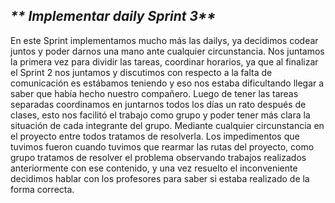  ## _** Implementar daily Sprint 3**_

En este Sprint implementamos mucho más las dailys, ya decidimos codear juntos y poder darnos una mano ante cualquier circunstancia. Nos juntamos  la primera vez para dividir las tareas, coordinar horarios, ya que al finalizar el Sprint 2 nos juntamos y discutimos con respecto a la falta de comunicación es estábamos teniendo y eso nos estaba dificultando llegar a saber que había hecho nuestro compañero. 
Luego de tener las tareas separadas  coordinamos en juntarnos todos los días un rato después de clases, esto nos facilitó el trabajo como grupo y poder tener más clara la situación de cada integrante del grupo. Mediante cualquier circunstancia en el proyecto entre todos tratamos de resolverla. 
Los impedimentos que tuvimos fueron cuando tuvimos que rearmar las rutas del proyecto, como grupo tratamos de resolver el problema observando trabajos realizados anteriormente con ese contenido, y una vez resuelto el inconveniente decidimos hablar con los profesores para saber si estaba realizado de la forma correcta.  
